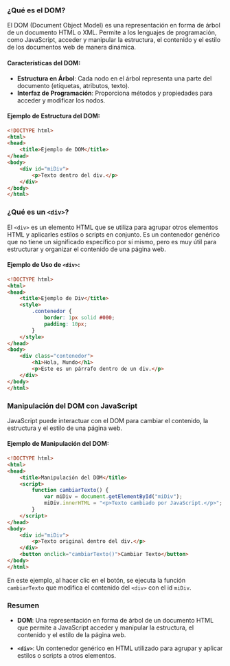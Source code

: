 

### ¿Qué es el DOM?

El DOM (Document Object Model) es una representación en forma de árbol de un documento HTML o XML. Permite a los lenguajes de programación, como JavaScript, acceder y manipular la estructura, el contenido y el estilo de los documentos web de manera dinámica.

#### Características del DOM:
- **Estructura en Árbol**: Cada nodo en el árbol representa una parte del documento (etiquetas, atributos, texto).
- **Interfaz de Programación**: Proporciona métodos y propiedades para acceder y modificar los nodos.

#### Ejemplo de Estructura del DOM:
```html
<!DOCTYPE html>
<html>
<head>
    <title>Ejemplo de DOM</title>
</head>
<body>
    <div id="miDiv">
        <p>Texto dentro del div.</p>
    </div>
</body>
</html>
```

### ¿Qué es un `<div>`?

El `<div>` es un elemento HTML que se utiliza para agrupar otros elementos HTML y aplicarles estilos o scripts en conjunto. Es un contenedor genérico que no tiene un significado específico por sí mismo, pero es muy útil para estructurar y organizar el contenido de una página web.

#### Ejemplo de Uso de `<div>`:
```html
<!DOCTYPE html>
<html>
<head>
    <title>Ejemplo de Div</title>
    <style>
        .contenedor {
            border: 1px solid #000;
            padding: 10px;
        }        
    </style>
</head>
<body>
    <div class="contenedor">
        <h1>Hola, Mundo</h1>
        <p>Este es un párrafo dentro de un div.</p>
    </div>
</body>
</html>
```

### Manipulación del DOM con JavaScript

JavaScript puede interactuar con el DOM para cambiar el contenido, la estructura y el estilo de una página web.

#### Ejemplo de Manipulación del DOM:
```html
<!DOCTYPE html>
<html>
<head>
    <title>Manipulación del DOM</title>
    <script>
        function cambiarTexto() {
            var miDiv = document.getElementById("miDiv");
            miDiv.innerHTML = "<p>Texto cambiado por JavaScript.</p>";
        }
    </script>
</head>
<body>
    <div id="miDiv">
        <p>Texto original dentro del div.</p>
    </div>
    <button onclick="cambiarTexto()">Cambiar Texto</button>
</body>
</html>
```

En este ejemplo, al hacer clic en el botón, se ejecuta la función `cambiarTexto` que modifica el contenido del `<div>` con el id `miDiv`.

### Resumen

- **DOM**: Una representación en forma de árbol de un documento HTML que permite a JavaScript acceder y manipular la estructura, el contenido y el estilo de la página web.

- **`<div>`**: Un contenedor genérico en HTML utilizado para agrupar y aplicar estilos o scripts a otros elementos.
